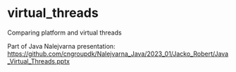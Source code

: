 # virtual_threads
Comparing platform and virtual threads

Part of Java Nalejvarna presentation: 
https://github.com/cngroupdk/Nalejvarna_Java/2023_01/Jacko_Robert/Java_Virtual_Threads.pptx
